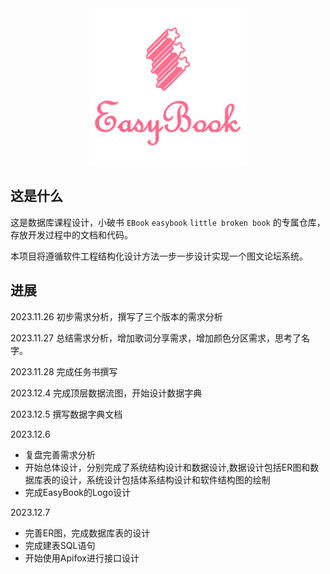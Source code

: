 <div align="center">
  <img src="./Logo/logo-text-nobg.png" alt="Logo" style="width: 50%;">
</div>



## 这是什么

这是数据库课程设计，小破书 `EBook` `easybook` `little broken book` 的专属仓库，存放开发过程中的文档和代码。

本项目将遵循软件工程结构化设计方法一步一步设计实现一个图文论坛系统。

## 进展

2023.11.26 初步需求分析，撰写了三个版本的需求分析

2023.11.27 总结需求分析，增加歌词分享需求，增加颜色分区需求，思考了名字。

2023.11.28 完成任务书撰写

2023.12.4 完成顶层数据流图，开始设计数据字典

2023.12.5 撰写数据字典文档

2023.12.6 

- 复盘完善需求分析
- 开始总体设计，分别完成了系统结构设计和数据设计,数据设计包括ER图和数据库表的设计，系统设计包括体系结构设计和软件结构图的绘制
- 完成EasyBook的Logo设计

2023.12.7

- 完善ER图，完成数据库表的设计
- 完成建表SQL语句
- 开始使用Apifox进行接口设计